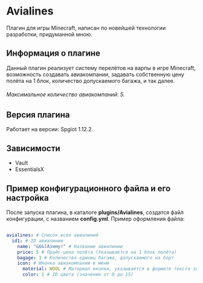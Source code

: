 # Avialines
Плагин для игры Minecraft, написан по новейшей технологии разработки, придуманной мною.

## Информация о плагине
Данный плагин реализует систему перелётов на варпы в игре Minecraft, возможность создавать авиакомпании, задавать собственную цену полёта на 1 блок, количество допускаемого багажа, и так далее. 
###### Максимальное количество авиакомпаний: 5.

## Версия плагина
Работает на версии: Spgiot 1.12.2.

## Зависимости
  - Vault
  - EssentialsX

## Пример конфигурационного файла и его настройка
После запуска плагина, в каталоге **plugins/Avialines**, создатся файл конфигурации, с названием **config.yml**.  Пример оформления файла:
```yml

avialines: # Список всех авиалиний
  id1: # ID авиалинии
    name: "&6&lАзимут" # Название авиалинии
    price: 5 # Прайс-цена полёта (Указывается на 1 блок полёта)
    bagage: 1 # Количество единиц багажа, допускаемого на борт
    icon: # Иконка авиакомпании в меню 
      material: WOOL # Материал иконки, указывается в формате текста заглавными буквами.
      color: 1 # ID цвета (значение от 0 до 15)
```
